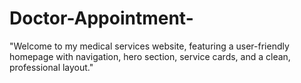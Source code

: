 # Doctor-Appointment-
"Welcome to my medical services website, featuring a user-friendly homepage with navigation, hero section, service cards, and a clean, professional layout."
